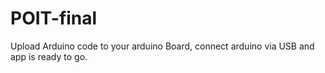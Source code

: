 # POIT-final

Upload Arduino code to your arduino Board, connect arduino via USB and app is ready to go.
